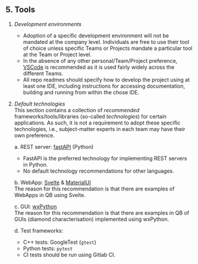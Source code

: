 ## 5. Tools

1. *Development environments*
    - Adoption of a specific development environment will not be mandated at the company level.  Individuals are free to use their tool of choice unless specific Teams or Projects mandate a particular tool at the Team or Project level.
    - In the absence of any other personal/Team/Project preference, [VSCode](https://code.visualstudio.com/) is recommended as it is used fairly widely across the different Teams.
    - All repo readmes should specify how to develop the project using at least one IDE, including instructions for accessing documentation, building and running from within the chose IDE.

2. *Default technologies*  
This section contains a collection of *recommended* frameworks/tools/libraries (so-called *technologies*) for certain applications. As such, it is not a requirement to adopt these specific technologies, i.e., subject-matter experts in each team may have their own preference.

    a. REST server: [fastAPI](https://fastapi.tiangolo.com/) (Python)

      - FastAPI is the preferred technology for implementing REST servers in Python.
      - No default technology recommendations for other languages.

    b. WebApp: [Svelte](https://github.com/sveltejs/svelte) & [MaterialUI](https://mui.com/)  
    The reason for this recommendation is that there are examples of WebApps in QB using Svelte.

    c. GUI: [wxPython](https://www.wxpython.org/)  
    The reason for this recommendation is that there are examples in QB of GUIs (diamond characterisation) implemented using wxPython.

    d. Test frameworks:

      - C++ tests: GoogleTest (`gtest`)
      - Python tests: `pytest`
      - CI tests should be run using Gitlab CI.
